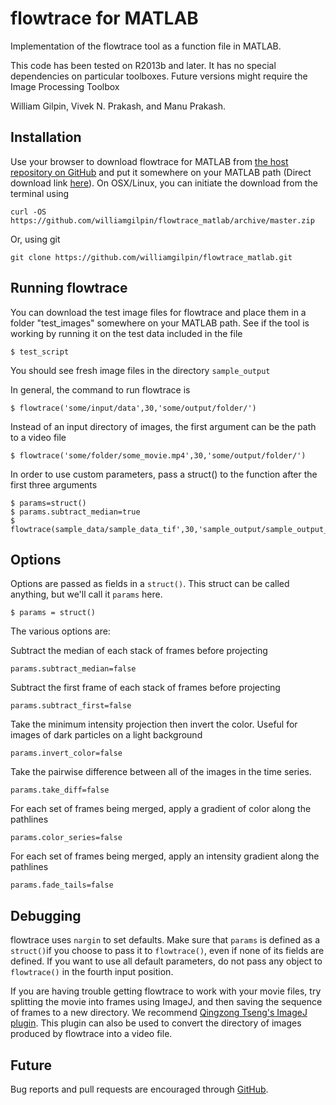# flowtrace for MATLAB

Implementation of the flowtrace tool as a function file in MATLAB.

This code has been tested on R2013b and later. It has no special dependencies on particular toolboxes. Future versions might require the Image Processing Toolbox

William Gilpin, Vivek N. Prakash, and Manu Prakash.

## Installation

Use your browser to download flowtrace for MATLAB from [the host repository on GitHub](https://github.com/williamgilpin/flowtrace_matlab) and put it somewhere on your MATLAB path (Direct download link [here](https://github.com/williamgilpin/flowtrace_matlab/archive/master.zip)). On OSX/Linux, you can initiate the download from the terminal using

	curl -OS https://github.com/williamgilpin/flowtrace_matlab/archive/master.zip

Or, using git

	git clone https://github.com/williamgilpin/flowtrace_matlab.git

## Running flowtrace

You can download the test image files for flowtrace and place them in a folder "test_images" somewhere on your MATLAB path. See if the tool is working by running it on the test data included in the file

    $ test_script

You should see fresh image files in the directory `sample_output`

In general, the command to run flowtrace is

    $ flowtrace('some/input/data',30,'some/output/folder/')

Instead of an input directory of images, the first argument can be the path to a video file

    $ flowtrace('some/folder/some_movie.mp4',30,'some/output/folder/')

In order to use custom parameters, pass a struct() to the function after the first three arguments

    $ params=struct()
    $ params.subtract_median=true
    $ flowtrace(sample_data/sample_data_tif',30,'sample_output/sample_output_tif',params)

## Options

Options are passed as fields in a `struct()`. This struct can be called anything,
but we'll call it `params` here.
    
    $ params = struct()

The various options are:

Subtract the median of each stack of frames before projecting

	params.subtract_median=false

Subtract the first frame of each stack of frames before projecting

	params.subtract_first=false

Take the minimum intensity projection then invert the color. Useful for images of dark particles on a light background

	params.invert_color=false

Take the pairwise difference between all of the images in the time series.

	params.take_diff=false

For each set of frames being merged, apply a gradient of color along the pathlines

	params.color_series=false

For each set of frames being merged, apply an intensity gradient along the pathlines 

	params.fade_tails=false

## Debugging

flowtrace uses `nargin` to set defaults. Make sure that `params` is defined as a `struct()`if you choose to pass it to `flowtrace()`, even if none of its fields are defined. If you want to use all default parameters, do not pass any object to `flowtrace()` in the fourth input position.

If you are having trouble getting flowtrace to work with your movie files, try splitting the movie into frames using ImageJ, and then saving the sequence of frames to a new directory. We recommend [Qingzong Tseng's ImageJ plugin](https://sites.google.com/site/qingzongtseng/save-as-movie). This plugin can also be used to convert the directory of images produced by flowtrace into a video file.

## Future

Bug reports and pull requests are encouraged through [GitHub](https://github.com/williamgilpin/flowtrace_matlab).


<script>
  (function(i,s,o,g,r,a,m){i['GoogleAnalyticsObject']=r;i[r]=i[r]||function(){
  (i[r].q=i[r].q||[]).push(arguments)},i[r].l=1*new Date();a=s.createElement(o),
  m=s.getElementsByTagName(o)[0];a.async=1;a.src=g;m.parentNode.insertBefore(a,m)
  })(window,document,'script','//www.google-analytics.com/analytics.js','ga');

  ga('create', 'UA-52823035-4', 'auto');
  ga('send', 'pageview');

</script>


